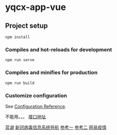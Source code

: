 # yqcx-app-vue

## Project setup

```
npm install
```

### Compiles and hot-reloads for development

```
npm run serve
```

### Compiles and minifies for production

```
npm run build
```

### Customize configuration

See [Configuration Reference](https://cli.vuejs.org/config/).

不能用。。。
[接口地址](http://39.105.189.141:8080/swagger-ui.html)

[蓝湖](https://lanhuapp.com/url/JN95c-hFzOw)
[新冠病毒信息系统导航](http://feiyan.4timo.com/#/)
[参考一](https://ncov.dxy.cn/ncovh5/view/pneumonia?from=singlemessage&isappinstalled=0)
[参考二](https://z.cbndata.com/2019-nCoV/index.html?from=groupmessage&isappinstalled=0&scene=2&clicktime=1581083959&enterid=1581083959&timestamp=1581559398878)
[网易疫情](https://news.163.com/special/epidemic/)
